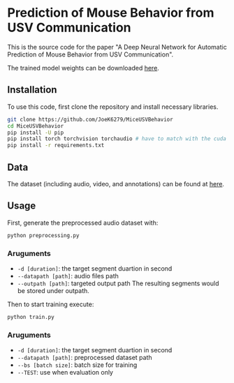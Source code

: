 # Prediction of Mouse Behavior from USV Communication
This is the source code for the paper "A Deep Neural Network for Automatic Prediction of Mouse Behavior from USV Communication". 

The trained model weights can be downloaded [here](https://github.com/JoeK6279/MiceUSVBehavior/releases/download/v1.0/weights.zip).

## Installation
To use this code, first clone the repository and install necessary libraries.
```bash
git clone https://github.com/JoeK6279/MiceUSVBehavior
cd MiceUSVBehavior
pip install -U pip
pip install torch torchvision torchaudio # have to match with the cuda version
pip install -r requirements.txt
```

## Data
The dataset (including audio, video, and annotations) can be found at [here](https://osf.io/rvkb9/).

## Usage
First, generate the preprocessed audio dataset with:
```python
python preprocessing.py
```
### Aruguments
- `-d [duration]`: the target segment duartion in second
- `--datapath [path]`: audio files path
- `--outpath [path]`: targeted output path
The resulting segments would be stored under outpath.

Then to start training execute:
```python
python train.py
```
### Aruguments
- `-d [duration]`: the target segment duartion in second
- `--datapath [path]`: preprocessed dataset path
- `--bs [batch size]`: batch size for training
- `--TEST`: use when evaluation only

